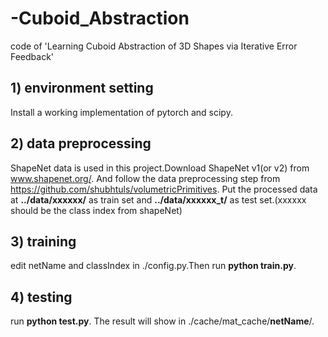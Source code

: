 # -Cuboid_Abstraction
code of 'Learning Cuboid Abstraction of 3D Shapes via Iterative Error Feedback'

## 1) environment setting
Install a working implementation of pytorch and scipy.
## 2) data preprocessing
ShapeNet data is used in this project.Download ShapeNet v1(or v2) from www.shapenet.org/. And follow the data preprocessing step from https://github.com/shubhtuls/volumetricPrimitives. Put the processed data at **../data/xxxxxx/** as train set and  **../data/xxxxxx_t/** as test set.(xxxxxx should be the class index from shapeNet)
## 3) training
edit netName and classIndex in ./config.py.Then run **python train.py**.
## 4) testing
run **python test.py**. The result will show in ./cache/mat_cache/**netName**/.
